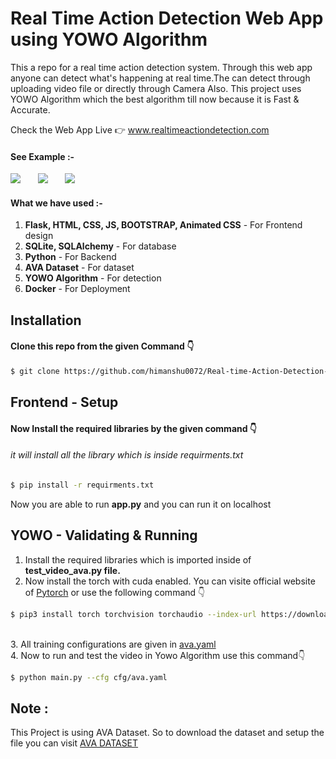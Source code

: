 # Real Time Action Detection Web App using YOWO Algorithm 
<p>This a repo for a real time action detection system. Through this web app anyone can detect what's happening at real time.The can detect through uploading video file or directly through Camera Also. This project uses YOWO Algorithm which the best algorithm till now because it is Fast & Accurate.</p>
Check the Web App Live 👉 <a href="https://www.linkedin.com/in/himanshu-prajapati-331586207/" target="_blanck">www.realtimeactiondetection.com</a>

#### See Example :- 
<div>
  <img src='/examples/ava1.gif'>&nbsp; &nbsp; &nbsp;&nbsp;
  <img src='/examples/ava3.gif'>&nbsp; &nbsp; &nbsp;&nbsp;
  <img src='/examples/ava4.gif'>
</div>

#### What we have used :-
<ol>
  <li><b>Flask, HTML, CSS, JS, BOOTSTRAP, Animated CSS</b> - For Frontend design</li>
  <li><b>SQLite, SQLAlchemy</b> - For database</li>
  <li><b>Python</b> - For Backend</li>
  <li><b>AVA Dataset</b> -  For dataset</li>
  <li><b>YOWO Algorithm</b> - For detection</li>
  <li><b>Docker</b> - For Deployment</li>
</ol>

## Installation

#### Clone this repo from the given Command 👇
```sh
$ git clone https://github.com/himanshu0072/Real-time-Action-Detection-using-YOWO
```
## Frontend - Setup 

#### Now Install the required libraries by the given command 👇
###### it will install all the library which is inside requirments.txt
```sh
$ pip install -r requirments.txt
```

Now you are able to run <b>app.py</b> and you can run it on localhost


## YOWO - Validating & Running


1. Install the required libraries which is imported inside of <b>test_video_ava.py file.</b><br>
2. Now install the torch with cuda enabled. You can visite official website of <a href="https://pytorch.org/" target="_blank">Pytorch</a> or use the following command 👇

```sh
$ pip3 install torch torchvision torchaudio --index-url https://download.pytorch.org/whl/cu117
```
<br>
3. All training configurations are given in <a href="https://github.com/himanshu0072/Real-time-Action-Detection-using-YOWO/blob/master/cfg/ava.yaml" target="_blank">ava.yaml</a><br>
4. Now to run and test the video in Yowo Algorithm use this command👇

```sh
$ python main.py --cfg cfg/ava.yaml
```

## Note :
This Project is using AVA Dataset. So to download the dataset and setup the file you can visit <a href="https://github.com/cvdfoundation/ava-dataset" target="_blank">AVA DATASET</a>
